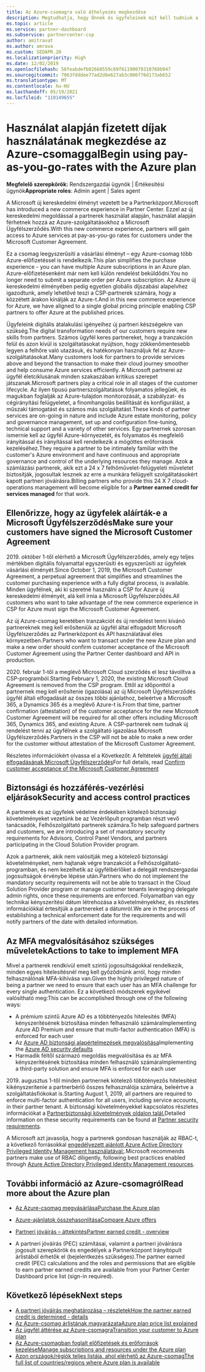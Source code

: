 ```yaml
---
title: Az Azure-csomagra való áthelyezés megkezdése
description: Megtudhatja, hogy Önnek és ügyfeleinek mit kell tudniuk a használat alapú fizetéses Azure-csomag használatával kapcsolatban, beleértve az első lépéseket, a biztonsági óvintézkedéseket és az első lépéseket.
ms.topic: article
ms.service: partner-dashboard
ms.subservice: partnercenter-csp
author: amitravat
ms.author: amrava
ms.custom: SEOAPR.20
ms.localizationpriority: High
ms.date: 12/02/2019
ms.openlocfilehash: 58feabdefb02660559c69f61190070310768b947
ms.sourcegitcommit: 7063fdddee77ad2d8e627ab3c806f76d173ab652
ms.translationtype: MT
ms.contentlocale: hu-HU
ms.lasthandoff: 05/19/2021
ms.locfileid: "110149655"
---
```

# <a name="begin-using-pay-as-you-go-rates-with-the-azure-plan"></a><span data-ttu-id="2e20b-103">Használat alapján fizetett díjak használatának megkezdése az Azure-csomaggal</span><span class="sxs-lookup"><span data-stu-id="2e20b-103">Begin using pay-as-you-go-rates with the Azure plan</span></span>

<span data-ttu-id="2e20b-104">**Megfelelő szerepkörök:** Rendszergazdai ügynök | Értékesítési ügynök</span><span class="sxs-lookup"><span data-stu-id="2e20b-104">**Appropriate roles**: Admin agent | Sales agent</span></span>


<span data-ttu-id="2e20b-105">A Microsoft új kereskedelmi élményt vezetett be a Partnerközpont.</span><span class="sxs-lookup"><span data-stu-id="2e20b-105">Microsoft has introduced a new commerce experience in Partner Center.</span></span>  <span data-ttu-id="2e20b-106">Ezzel az új kereskedelmi megoldással a partnerek használat alapján, használat alapján férhetnek hozzá az Azure-szolgáltatásokhoz a Microsoft Ügyfélszerződés.</span><span class="sxs-lookup"><span data-stu-id="2e20b-106">With this new commerce experience, partners will gain access to Azure services at pay-as-you-go rates for customers under the Microsoft Customer Agreement.</span></span>

<span data-ttu-id="2e20b-107">Ez a csomag leegyszerűsíti a vásárlási élményt – egy Azure-csomag több Azure-előfizetéssel is rendelkezik.</span><span class="sxs-lookup"><span data-stu-id="2e20b-107">This plan simplifies the purchase experience - you can have multiple Azure subscriptions in an Azure plan.</span></span> <span data-ttu-id="2e20b-108">Azure-előfizetésenként már nem kell külön rendelést beküldődni.</span><span class="sxs-lookup"><span data-stu-id="2e20b-108">You no longer need to submit a separate order per Azure subscription.</span></span> <span data-ttu-id="2e20b-109">Az Azure új kereskedelmi élményében pedig egyetlen globális díjszabási alapelvhez igazodtunk, amely lehetővé teszi a CSP-partnerek számára, hogy a közzétett árakon kínálják az Azure-t.</span><span class="sxs-lookup"><span data-stu-id="2e20b-109">And in this new commerce experience for Azure, we have aligned to a single global pricing principle enabling CSP partners to offer Azure at the published prices.</span></span>

<span data-ttu-id="2e20b-110">Ügyfeleink digitális átalakulási igényeihez új partneri készségekre van szükség.</span><span class="sxs-lookup"><span data-stu-id="2e20b-110">The digital transformation needs of our customers require new skills from partners.</span></span> <span data-ttu-id="2e20b-111">Számos ügyfél keres partnereket, hogy a tranzakción felül és azon kívül is szolgáltatásokat nyújtson, hogy zökkenőmentesebb legyen a felhőre való utazásuk, és hatékonyan használjuk fel az Azure-szolgáltatásokat.</span><span class="sxs-lookup"><span data-stu-id="2e20b-111">Many customers look for partners to provide services above and beyond the transaction to make their cloud journey smoother and help consume Azure services efficiently.</span></span> <span data-ttu-id="2e20b-112">A Microsoft partnerei az ügyfél életciklusának minden szakaszában kritikus szerepet játszanak.</span><span class="sxs-lookup"><span data-stu-id="2e20b-112">Microsoft partners play a critical role in all stages of the customer lifecycle.</span></span> <span data-ttu-id="2e20b-113">Az ilyen típusú partnerszolgáltatások folyamatos jellegűek, és magukban foglalják az Azure-tulajdon monitorozását, a szabályzat- és cégirányítási felügyeletet, a finomhangolás beállítását és konfigurálást, a műszaki támogatást és számos más szolgáltatást.</span><span class="sxs-lookup"><span data-stu-id="2e20b-113">These kinds of partner services are on-going in nature and include Azure estate monitoring, policy and governance management, set up and configuration fine-tuning, technical support and a variety of other services.</span></span> <span data-ttu-id="2e20b-114">Egy partnernek szorosan ismernie kell az ügyfél Azure-környezetét, és folyamatos és megfelelő irányítással és irányítással kell rendelkezik a mögöttes erőforrások kezeléséhez.</span><span class="sxs-lookup"><span data-stu-id="2e20b-114">They require a partner to be intimately familiar with the customer's Azure environment and have continuous and appropriate governance and control of the underlying resources they manage.</span></span> <span data-ttu-id="2e20b-115">Azok **a** számlázási partnerek, akik ezt a 24 x 7 felhőművelet-felügyeleti műveletet biztosítják, jogosultak lesznek az erre a munkára felügyelt szolgáltatásokért kapott partneri jóváírásra.</span><span class="sxs-lookup"><span data-stu-id="2e20b-115">Billing partners who provide this 24 X 7 cloud-operations management will become eligible for a **Partner earned credit for services managed** for that work.</span></span>

## <a name="make-sure-your-customers-have-signed-the-microsoft-customer-agreement"></a><span data-ttu-id="2e20b-116">Ellenőrizze, hogy az ügyfelek aláírták-e a Microsoft Ügyfélszerződés</span><span class="sxs-lookup"><span data-stu-id="2e20b-116">Make sure your customers have signed the Microsoft Customer Agreement</span></span>

<span data-ttu-id="2e20b-117">2019. október 1-től elérhető a Microsoft Ügyfélszerződés, amely egy teljes mértékben digitális folyamattal egyszerűsíti és egyszerűsíti az ügyfelek vásárlási élményét.</span><span class="sxs-lookup"><span data-stu-id="2e20b-117">Since October 1, 2019, the Microsoft Customer Agreement, a perpetual agreement that simplifies and streamlines the customer purchasing experience with a fully digital process, is available.</span></span> <span data-ttu-id="2e20b-118">Minden ügyfélnek, aki ki szeretné használni a CSP for Azure új kereskedelmi élményét, alá kell írnia a Microsoft Ügyfélszerződés.</span><span class="sxs-lookup"><span data-stu-id="2e20b-118">All customers who want to take advantage of the new commerce experience in CSP for Azure must sign the Microsoft Customer Agreement.</span></span>

<span data-ttu-id="2e20b-119">Az új Azure-csomag keretében tranzakciót és új rendelést tenni kívánó partnereknek meg kell erősíteniük az ügyfél által elfogadott Microsoft Ügyfélszerződés az Partnerközpont és API használatával éles környezetben.</span><span class="sxs-lookup"><span data-stu-id="2e20b-119">Partners who want to transact under the new Azure plan and make a new order should confirm customer acceptance of the Microsoft Customer Agreement using the Partner Center dashboard and API in production.</span></span>

<span data-ttu-id="2e20b-120">2020. február 1-től a meglévő Microsoft Cloud szerződés el lesz távolítva a CSP-programból.</span><span class="sxs-lookup"><span data-stu-id="2e20b-120">Starting February 1, 2020, the existing Microsoft Cloud Agreement is removed from the CSP program.</span></span> <span data-ttu-id="2e20b-121">Ettől az időponttól a partnernek meg kell erősítenie (igazolása) az új Microsoft Ügyfélszerződés ügyfél általi elfogadását az összes többi ajánlathoz, beleértve a Microsoft 365, a Dynamics 365 és a meglévő Azure-t is.</span><span class="sxs-lookup"><span data-stu-id="2e20b-121">From that time, partner confirmation (attestation) of the customer acceptance for the new Microsoft Customer Agreement will be required for all other offers including Microsoft 365, Dynamics 365, and existing Azure.</span></span> <span data-ttu-id="2e20b-122">A CSP-partnerek nem tudnak új rendelést tenni az ügyfélnek a szolgáltató igazolása Microsoft Ügyfélszerződés.</span><span class="sxs-lookup"><span data-stu-id="2e20b-122">Partners in the CSP will not be able to make a new order for the customer without attestation of the Microsoft Customer Agreement.</span></span>

<span data-ttu-id="2e20b-123">Részletes információkért olvassa el a Következőt: A feltételek [ügyfél általi elfogadásának Microsoft Ügyfélszerződés](confirm-customer-agreement.md)</span><span class="sxs-lookup"><span data-stu-id="2e20b-123">For full details, read [Confirm customer acceptance of the Microsoft Customer Agreement](confirm-customer-agreement.md)</span></span>

## <a name="security-and-access-control-practices"></a><span data-ttu-id="2e20b-124">Biztonsági és hozzáférés-vezérlési eljárások</span><span class="sxs-lookup"><span data-stu-id="2e20b-124">Security and access control practices</span></span>

<span data-ttu-id="2e20b-125">A partnerek és az ügyfelek védelme érdekében kötelező biztonsági követelményeket vezetünk be az Vezérlőpult programban részt vevő tanácsadók, Felhőszolgáltató partnerek számára.</span><span class="sxs-lookup"><span data-stu-id="2e20b-125">To help safeguard partners and customers, we are introducing a set of mandatory security requirements for Advisors, Control Panel Vendors, and partners participating in the Cloud Solution Provider program.</span></span>

<span data-ttu-id="2e20b-126">Azok a partnerek, akik nem valósítják meg a kötelező biztonsági követelményeket, nem hajtanak végre tranzakciót a Felhőszolgáltató-programban, és nem kezelhetik az ügyfélbérlőket a delegált rendszergazdai jogosultságok érvénybe lépése után.</span><span class="sxs-lookup"><span data-stu-id="2e20b-126">Partners who do not implement the mandatory security requirements will not be able to transact in the Cloud Solution Provider program or manage customer tenants leveraging delegate admin rights, once these requirements are enforced.</span></span> <span data-ttu-id="2e20b-127">Folyamatban van egy technikai kényszerítési dátum létrehozása a követelményekhez, és részletes információkkal értesítjük a partnereket a dátumról.</span><span class="sxs-lookup"><span data-stu-id="2e20b-127">We are in the process of establishing a technical enforcement date for the requirements and will notify partners of the date with detailed information.</span></span>

## <a name="actions-to-take-to-implement-mfa"></a><span data-ttu-id="2e20b-128">Az MFA megvalósításához szükséges műveletek</span><span class="sxs-lookup"><span data-stu-id="2e20b-128">Actions to take to implement MFA</span></span>

<span data-ttu-id="2e20b-129">Mivel a partnerek rendkívül emelt szintű jogosultságokkal rendelkezik, minden egyes hitelesítésnél meg kell győződnünk arról, hogy minden felhasználónak MFA-kihívása van.</span><span class="sxs-lookup"><span data-stu-id="2e20b-129">Given the highly privileged nature of being a partner we need to ensure that each user has an MFA challenge for every single authentication.</span></span> <span data-ttu-id="2e20b-130">Ez a következő módszerek egyikével valósítható meg:</span><span class="sxs-lookup"><span data-stu-id="2e20b-130">This can be accomplished through one of the following ways:</span></span>

- <span data-ttu-id="2e20b-131">A prémium szintű Azure AD és a többtényezős hitelesítés (MFA) kényszerítésének biztosítása minden felhasználó számára</span><span class="sxs-lookup"><span data-stu-id="2e20b-131">Implementing Azure AD Premium and ensure that multi-factor authentication (MFA) is enforced for each user</span></span>
- <span data-ttu-id="2e20b-132">Az [Azure AD biztonsági alapértelmezések megvalósítása](/azure/active-directory/conditional-access/concept-conditional-access-security-defaults)</span><span class="sxs-lookup"><span data-stu-id="2e20b-132">Implementing the [Azure AD security defaults](/azure/active-directory/conditional-access/concept-conditional-access-security-defaults)</span></span>
- <span data-ttu-id="2e20b-133">Harmadik féltől származó megoldás megvalósítása és az MFA kényszerítésének biztosítása minden felhasználó számára</span><span class="sxs-lookup"><span data-stu-id="2e20b-133">Implementing a third-party solution and ensure MFA is enforced for each user</span></span>

<span data-ttu-id="2e20b-134">2019. augusztus 1-től minden partnernek kötelező többtényezős hitelesítést kikényszerítenie a partnerbérlő összes felhasználója számára, beleértve a szolgáltatásfiókokat is.</span><span class="sxs-lookup"><span data-stu-id="2e20b-134">Starting August 1, 2019, all partners are required to enforce multi-factor authentication for all users, including service accounts, in their partner tenant.</span></span> <span data-ttu-id="2e20b-135">A biztonsági követelményekkel kapcsolatos részletes információkat a [Partnerbiztonsági követelmények oldalon talál.](partner-security-requirements.md)</span><span class="sxs-lookup"><span data-stu-id="2e20b-135">Detailed information on these security requirements can be found at [Partner security requirements](partner-security-requirements.md).</span></span>

<span data-ttu-id="2e20b-136">A Microsoft azt javasolja, hogy a partnerek gondosan használják az RBAC-t, a következő forrásokkal [engedélyezett ajánlott Azure Active Directory Privileged Identity Management használatával:](/azure/active-directory/privileged-identity-management/pim-configure).</span><span class="sxs-lookup"><span data-stu-id="2e20b-136">Microsoft recommends partners make use of RBAC diligently, following best practices enabled through [Azure Active Directory Privileged Identity Management resources](/azure/active-directory/privileged-identity-management/pim-configure).</span></span>

## <a name="read-more-about-the-azure-plan"></a><span data-ttu-id="2e20b-137">További információ az Azure-csomagról</span><span class="sxs-lookup"><span data-stu-id="2e20b-137">Read more about the Azure plan</span></span>

- [<span data-ttu-id="2e20b-138">Az Azure-csomag megvásárlása</span><span class="sxs-lookup"><span data-stu-id="2e20b-138">Purchase the Azure plan</span></span>](purchase-azure-plan.md)

- [<span data-ttu-id="2e20b-139">Azure-ajánlatok összehasonlítása</span><span class="sxs-lookup"><span data-stu-id="2e20b-139">Compare Azure offers</span></span>](compare-azure-offers.md)

- [<span data-ttu-id="2e20b-140">Partneri jóváírás – áttekintés</span><span class="sxs-lookup"><span data-stu-id="2e20b-140">Partner earned credit - overview</span></span>](partner-earned-credit.md)

- <span data-ttu-id="2e20b-141">A partneri jóváírás (PEC) számításai, valamint a partneri jóváírásra jogosult szerepkörök és engedélyek a Partnerközpont Irányítópult árlistából érhetők el (bejelentkezés szükséges).</span><span class="sxs-lookup"><span data-stu-id="2e20b-141">The partner earned credit (PEC) calculations and the roles and permissions that are eligible to earn partner earned credits are available from your Partner Center Dashboard price list (sign-in required).</span></span>

## <a name="next-steps"></a><span data-ttu-id="2e20b-142">Következő lépések</span><span class="sxs-lookup"><span data-stu-id="2e20b-142">Next steps</span></span> 

- [<span data-ttu-id="2e20b-143">A partneri jóváírás meghatározása – részletek</span><span class="sxs-lookup"><span data-stu-id="2e20b-143">How the partner earned credit is determined - details</span></span>](partner-earned-credit-explanation.md)
- [<span data-ttu-id="2e20b-144">Az Azure-csomag árlistának magyarázata</span><span class="sxs-lookup"><span data-stu-id="2e20b-144">Azure plan price list explained</span></span>](azure-plan-price-list.md)
- [<span data-ttu-id="2e20b-145">Az ügyfél áttérése az Azure-csomagra</span><span class="sxs-lookup"><span data-stu-id="2e20b-145">Transition your customer to Azure plan</span></span>](azure-plan-transition.md)
- [<span data-ttu-id="2e20b-146">Az Azure-csomagban foglalt előfizetések és erőforrások kezelése</span><span class="sxs-lookup"><span data-stu-id="2e20b-146">Manage subscriptions and resources under the Azure plan</span></span>](azure-plan-manage.md)
- [<span data-ttu-id="2e20b-147">Azon országok/régiók teljes listája, ahol elérhető az Azure-csomag</span><span class="sxs-lookup"><span data-stu-id="2e20b-147">The full list of countries/regions where Azure plan is available</span></span>](https://query.prod.cms.rt.microsoft.com/cms/api/am/binary/RE3QN0x)